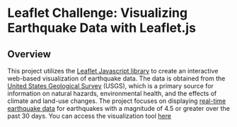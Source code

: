 # Leaflet Challenge: Visualizing Earthquake Data with Leaflet.js

## Overview
This project utilizes the [Leaflet Javascript library](https://leafletjs.com/) to create an interactive web-based visualization of earthquake data. The data is obtained from the [United States Geological Survey](https://www.usgs.gov/) (USGS), which is a primary source for information on natural hazards, environmental health, and the effects of climate and land-use changes. The project focuses on displaying [real-time earthquake data](https://earthquake.usgs.gov/earthquakes/feed/v1.0/geojson.php) for earthquakes with a magnitude of 4.5 or greater over the past 30 days. You can access the visualization tool [here](https://mattlantin.github.io/leaflet-challenge/)

